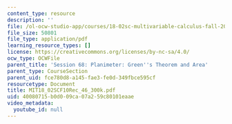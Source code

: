```yaml
---
content_type: resource
description: ''
file: /ol-ocw-studio-app/courses/18-02sc-multivariable-calculus-fall-2010/40080715b0d009ca07a259c80101eaae_MIT18_02SCF10Rec_46_300k.pdf
file_size: 50801
file_type: application/pdf
learning_resource_types: []
license: https://creativecommons.org/licenses/by-nc-sa/4.0/
ocw_type: OCWFile
parent_title: 'Session 68: Planimeter: Green''s Theorem and Area'
parent_type: CourseSection
parent_uid: fce780d8-a145-fae3-fe0d-349fbce595cf
resourcetype: Document
title: MIT18_02SCF10Rec_46_300k.pdf
uid: 40080715-b0d0-09ca-07a2-59c80101eaae
video_metadata:
  youtube_id: null
---
```

